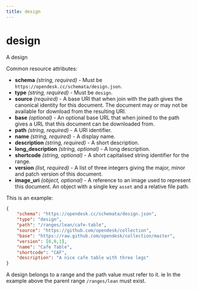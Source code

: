 ```yaml
---
title: design
---
```


# design

A design

Common resource attributes:

+ **schema** *(string, required)* - Must be ```https://opendesk.cc/schemata/design.json```.
+ **type** *(string, required)* - Must be ```design```.
+ **source** *(required)* - A base URI that when join with the path gives the canonical identity for this document. The document may or may not be available for download from the resulting URI.
+ **base** *(optional)* - An optional base URL that when joined to the path gives a URL that this document can be downloaded from. 
+ **path** *(string, required)* - A URI identifier.
+ **name** *(string, required)* - A display name.
+ **description** *(string, required)* - A short description.
+ **long_description** *(string, optional)* - A long description.
+ **shortcode** *(string, optional)* - A short capitalised string identifier for the range.
+ **version** *(list, required)* - A list of three integers giving the major, minor and patch version of this document.
+ **image_uri** *(object, optional)* - A reference to an image used to represent this document. An object with a single key ```asset``` and a relative file path.

This is an example:

```json
{
    "schema": "https://opendesk.cc/schemata/design.json",
    "type": "design",
    "path": "/ranges/lean/cafe-table",
    "source": "https://github.com/opendesk/collection",
    "base": "https://raw.github.com/opendesk/collection/master",
    "version": [0,0,1],
    "name": "Cafe Table",
    "shortcode": "CAF",
    "description": "A nice cafe table with three legs"
}
```

A design belongs to a range and the path value must refer to it. ie In the example above the parent range ```/ranges/lean``` must exist.

 




